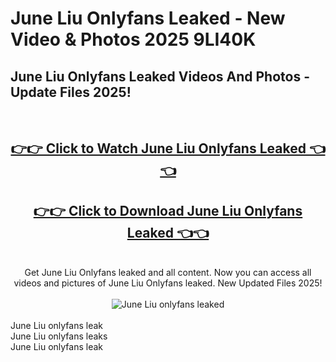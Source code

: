 # June Liu Onlyfans Leaked - New Video & Photos 2025 9LI40K

<h2>June Liu Onlyfans Leaked Videos And Photos - Update Files 2025!</h2>
<br>
<div align="center">
<h2><a href="https://ulove.online/aps_385" rel="nofollow">👉👉 Click to Watch June Liu Onlyfans Leaked 👈👈</a></h2>
<h2><a href="https://ulove.online/aps_385" rel="nofollow">👉👉 Click to Download June Liu Onlyfans Leaked 👈👈</a></h2>
<br>
Get June Liu Onlyfans leaked and all content. Now you can access all videos and pictures of June Liu Onlyfans leaked. New Updated Files 2025!
<br>
<br>
<a href="https://ulove.online/aps_385" rel="nofollow" data-target="animated-image.originalLink"><img src="https://i.imgur.com/dJHk4Zq.gif)" alt="June Liu onlyfans leaked" style="max-width: 100%; display: inline-block;" data-target="animated-image.originalImage"></a>
</div>
<br>
June Liu onlyfans leak<br>
June Liu onlyfans leaks<br>
June Liu onlyfans leak